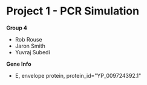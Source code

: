 # Project 1 - PCR Simulation
**Group 4**
* Rob Rouse
* Jaron Smith
* Yuvraj Subedi

**Gene Info**
* E, envelope protein, protein_id="YP_009724392.1"
